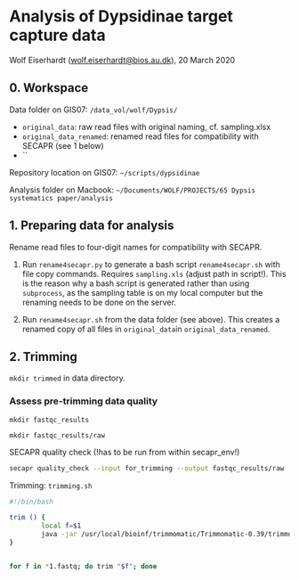 # Analysis of Dypsidinae target capture data

Wolf Eiserhardt (wolf.eiserhardt@bios.au.dk), 20 March 2020

## 0. Workspace

Data folder on GIS07: `/data_vol/wolf/Dypsis/`
- `original_data`: raw read files with original naming, cf. sampling.xlsx
- `original_data_renamed`: renamed read files for compatibility with SECAPR (see 1 below)
- ``

Repository location on GIS07: `~/scripts/dypsidinae`

Analysis folder on Macbook: `~/Documents/WOLF/PROJECTS/65 Dypsis systematics paper/analysis`

## 1. Preparing data for analysis

Rename read files to four-digit names for compatibility with SECAPR.

1. Run `rename4secapr.py` to generate a bash script `rename4secapr.sh` with file copy commands. Requires `sampling.xls` (adjust path in script!). This is the reason why a bash script is generated rather than using `subprocess`, as the sampling table is on my local computer but the renaming needs to be done on the server. 

2. Run `rename4secapr.sh` from the data folder (see above). This creates a renamed copy of all files in `original_data`in `original_data_renamed`.

## 2. Trimming

`mkdir trimmed` in data directory. 

### Assess pre-trimming data quality

`mkdir fastqc_results`

`mkdir fastqc_results/raw`

SECAPR quality check (!has to be run from within secapr_env!)

```bash
secapr quality_check --input for_trimming --output fastqc_results/raw
```

Trimming: `trimming.sh`

```bash
#!/bin/bash

trim () {
        local f=$1
        java -jar /usr/local/bioinf/trimmomatic/Trimmomatic-0.39/trimmomatic-0.39.jar PE -phred33 $f ${f/1.fastq}2.fastq ${f/_R1.fastq}_clean-READ1.fastq ${f/_R1.fastq}_clean-READ1-single.fastq ${f/1_R1.fastq}_clean-READ2.fastq ${f/_R1.fastq}_clean-READ2-single.fastq ILLUMINACLIP:/usr/local/bioinf/trimmomatic/Trimmomatic-0.39/adapters/TruSeq3-PE-2.fa:2:30:10:1:true LEADING:3 TRAILING:3 MAXINFO:40:0.5 MINLEN:36
}


for f in *1.fastq; do trim "$f"; done
```
